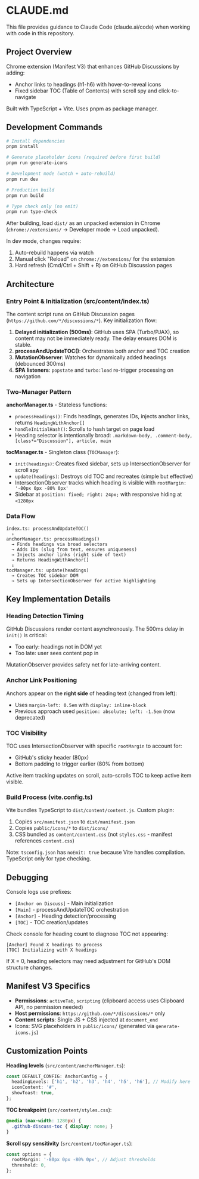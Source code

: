 # CLAUDE.md

This file provides guidance to Claude Code (claude.ai/code) when working with code in this repository.

## Project Overview

Chrome extension (Manifest V3) that enhances GitHub Discussions by adding:
- Anchor links to headings (h1-h6) with hover-to-reveal icons
- Fixed sidebar TOC (Table of Contents) with scroll spy and click-to-navigate

Built with TypeScript + Vite. Uses pnpm as package manager.

## Development Commands

```bash
# Install dependencies
pnpm install

# Generate placeholder icons (required before first build)
pnpm run generate-icons

# Development mode (watch + auto-rebuild)
pnpm run dev

# Production build
pnpm run build

# Type check only (no emit)
pnpm run type-check
```

After building, load `dist/` as an unpacked extension in Chrome (`chrome://extensions/` → Developer mode → Load unpacked).

In dev mode, changes require:
1. Auto-rebuild happens via watch
2. Manual click "Reload" on `chrome://extensions/` for the extension
3. Hard refresh (Cmd/Ctrl + Shift + R) on GitHub Discussion pages

## Architecture

### Entry Point & Initialization (src/content/index.ts)

The content script runs on GitHub Discussion pages (`https://github.com/*/discussions/*`). Key initialization flow:

1. **Delayed initialization (500ms)**: GitHub uses SPA (Turbo/PJAX), so content may not be immediately ready. The delay ensures DOM is stable.
2. **processAndUpdateTOC()**: Orchestrates both anchor and TOC creation
3. **MutationObserver**: Watches for dynamically added headings (debounced 300ms)
4. **SPA listeners**: `popstate` and `turbo:load` re-trigger processing on navigation

### Two-Manager Pattern

**anchorManager.ts** - Stateless functions:
- `processHeadings()`: Finds headings, generates IDs, injects anchor links, returns `HeadingWithAnchor[]`
- `handleInitialHash()`: Scrolls to hash target on page load
- Heading selector is intentionally broad: `.markdown-body, .comment-body, [class*="Discussion"], article, main`

**tocManager.ts** - Singleton class (`TOCManager`):
- `init(headings)`: Creates fixed sidebar, sets up IntersectionObserver for scroll spy
- `update(headings)`: Destroys old TOC and recreates (simple but effective)
- IntersectionObserver tracks which heading is visible with `rootMargin: '-80px 0px -80% 0px'`
- Sidebar at `position: fixed; right: 24px;` with responsive hiding at `<1280px`

### Data Flow

```
index.ts: processAndUpdateTOC()
  ↓
anchorManager.ts: processHeadings()
  → Finds headings via broad selectors
  → Adds IDs (slug from text, ensures uniqueness)
  → Injects anchor links (right side of text)
  → Returns HeadingWithAnchor[]
  ↓
tocManager.ts: update(headings)
  → Creates TOC sidebar DOM
  → Sets up IntersectionObserver for active highlighting
```

## Key Implementation Details

### Heading Detection Timing

GitHub Discussions render content asynchronously. The 500ms delay in `init()` is critical:
- Too early: headings not in DOM yet
- Too late: user sees content pop in

MutationObserver provides safety net for late-arriving content.

### Anchor Link Positioning

Anchors appear on the **right side** of heading text (changed from left):
- Uses `margin-left: 0.5em` with `display: inline-block`
- Previous approach used `position: absolute; left: -1.5em` (now deprecated)

### TOC Visibility

TOC uses IntersectionObserver with specific `rootMargin` to account for:
- GitHub's sticky header (80px)
- Bottom padding to trigger earlier (80% from bottom)

Active item tracking updates on scroll, auto-scrolls TOC to keep active item visible.

### Build Process (vite.config.ts)

Vite bundles TypeScript to `dist/content/content.js`. Custom plugin:
1. Copies `src/manifest.json` to `dist/manifest.json`
2. Copies `public/icons/*` to `dist/icons/`
3. CSS bundled as `content/content.css` (not `styles.css` - manifest references `content.css`)

Note: `tsconfig.json` has `noEmit: true` because Vite handles compilation. TypeScript only for type checking.

## Debugging

Console logs use prefixes:
- `[Anchor on Discuss]` - Main initialization
- `[Main]` - processAndUpdateTOC orchestration
- `[Anchor]` - Heading detection/processing
- `[TOC]` - TOC creation/updates

Check console for heading count to diagnose TOC not appearing:
```
[Anchor] Found X headings to process
[TOC] Initializing with X headings
```

If X = 0, heading selectors may need adjustment for GitHub's DOM structure changes.

## Manifest V3 Specifics

- **Permissions**: `activeTab`, `scripting` (clipboard access uses Clipboard API, no permission needed)
- **Host permissions**: `https://github.com/*/discussions/*` only
- **Content scripts**: Single JS + CSS injected at `document_end`
- Icons: SVG placeholders in `public/icons/` (generated via `generate-icons.js`)

## Customization Points

**Heading levels** (`src/content/anchorManager.ts`):
```typescript
const DEFAULT_CONFIG: AnchorConfig = {
  headingLevels: ['h1', 'h2', 'h3', 'h4', 'h5', 'h6'], // Modify here
  iconContent: '#',
  showToast: true,
};
```

**TOC breakpoint** (`src/content/styles.css`):
```css
@media (max-width: 1280px) {
  .github-discuss-toc { display: none; }
}
```

**Scroll spy sensitivity** (`src/content/tocManager.ts`):
```typescript
const options = {
  rootMargin: '-80px 0px -80% 0px', // Adjust thresholds
  threshold: 0,
};
```
